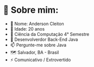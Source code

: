 #    📖 Sobre mim:

- 👋 Nome: Anderson Cleiton
- 👀 Idade: 20 anos
- 🔭 Ciência da Computação 4° Semestre
- 💞️ Desenvolverdor Back-End Java
- 📫 Pergunte-me sobre Java
- 🗺️ Salvador, BA - Brasil
- ⚡ Comunicativo / Extrovertido

<!---
AndersonCldev/AndersonCldev is a ✨ special ✨ repository because its `README.md` (this file) appears on your GitHub profile.
You can click the Preview link to take a look at your changes.
--->
